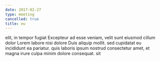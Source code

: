 ```yaml
---
date: 2017-02-27
type: meeting
cancelled: true
title: eu
---
```

elit, in tempor fugiat Excepteur ad esse veniam, velit sunt eiusmod cillum dolor Lorem labore nisi dolore Duis aliquip mollit. sed cupidatat eu incididunt ea pariatur. quis laboris ipsum nostrud consectetur amet, et magna irure culpa minim dolore consequat. sit